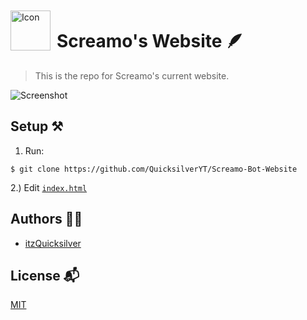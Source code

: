 <img width="64" height="64" align="left" style="float: left; margin: 10px 10px 0 0;" alt="Icon" src="https://imgur.com/TNMd4lE.png">

# Screamo's Website 🪶

> This is the repo for Screamo's current website.

<img alt="Screenshot" src="https://images-ext-1.discordapp.net/external/uKvXHU2wmcAZyd8Jjs9XDItDXsjrXy54Hsvb63ln6Mk/https/cdn.discordapp.com/avatars/952455197790175284/b4b6de8418efe8ea0c2f787c1a21e829.webp">

## Setup ⚒️


1. Run:

```
$ git clone https://github.com/QuicksilverYT/Screamo-Bot-Website
```

2.) Edit [`index.html`](https://github.com/QuicksilverYT/Screamo-Bot-Website/blob/main/index.html)


## Authors 🧑‍💻

-   [itzQuicksilver](https://github.com/QuicksilverYT)

## License 📬

[MIT](https://github.com/QuicksilverYT/Screamo-Bot-Website/blob/main/LICENSE)
